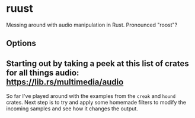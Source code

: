 # ruust
Messing around with audio manipulation in Rust. Pronounced "roost"?

## Options
Starting out by taking a peek at this list of crates for all things audio: https://lib.rs/multimedia/audio
---
So far I've played around with the examples from the `creak` and `hound` crates. Next step is to try and apply some homemade filters to modify the incoming samples and see how it changes the output.
